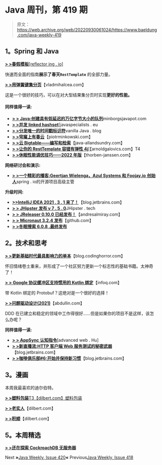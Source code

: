 # Java 周刊，第 419 期

> 原文：<https://web.archive.org/web/20220930061024/https://www.baeldung.com/java-weekly-419>

## 1。Spring 和 Java

[**> >春假模板**[reflector ing . io]](https://web.archive.org/web/20220622154541/https://reflectoring.io/spring-resttemplate/)

快速而全面的指南**展示了春天`RestTemplate`** 的全部力量。

[**> >用弹簧键集分页**](https://web.archive.org/web/20220622154541/https://vladmihalcea.com/keyset-pagination-spring/)【vladmihalcea.com】

这是一个很好的技巧，可以在对大型结果集分页时实现**更好的性能。**

#### 同样值得一读:

*   [**> > Java:创建具有低延迟的万亿字节大小的队列**](https://web.archive.org/web/20220622154541/https://minborgsjavapot.blogspot.com/2021/12/java-creating-terabyte-sized-queues_30.html)minborgsjavapot.com
*   **[> >并发 linked hashset](https://web.archive.org/web/20220622154541/https://www.javaspecialists.eu/archive/Issue296-Concurrent-LinkedHashSet.html)**[javaspecialists . eu
*   [**> >分发唯一的时间戳标识符**](https://web.archive.org/web/20220622154541/http://blog.vanillajava.blog/2022/01/distributed-unique-time-stamp.html)vanilla Java . blog
*   **[> >穹窿上有春云](https://web.archive.org/web/20220622154541/https://piotrminkowski.com/2021/12/30/vault-on-kubernetes-with-spring-cloud/)**【piotrminkowski.com】
*   [**> >云 Bigtable——编写和检索**](https://web.archive.org/web/20220622154541/http://www.java-allandsundry.com/2021/12/cloud-bigtable-write-and-retrieval.html)【java-allandsundry.com】
*   [**> >让你的 RestTemplate 容错有弹性 4j**](https://web.archive.org/web/20220622154541/https://arnoldgalovics.com/resilience4j-resttemplate/)[【arnoldgalovics.com】T4
*   **[> >休眠性能调优技巧——2022 年版](https://web.archive.org/web/20220622154541/https://thorben-janssen.com/tips-to-boost-your-hibernate-performance/)**【thorben-janssen.com】

**网络研讨会和演示:**

*   [**> >一个精彩的播客:Geertjan Wielenga，Azul Systems 和 Foojay.io** **创始人**](https://web.archive.org/web/20220622154541/https://spring.io/blog/2021/12/30/a-bootiful-podcast-geertjan-wielenga-senior-director-of-opensource-projects-at-azul-systems-and-foojay-io-founder)spring . io的开源项目高级主管

**升级时间:**

*   [**>>IntelliJ IDEA 2021 . 3 . 1 来了！**](https://web.archive.org/web/20220622154541/https://blog.jetbrains.com/idea/2021/12/intellij-idea-2021-3-1-is-here/)【blog.jetbrains.com】
*   [**> > JHipster 发布 v 7 . 5 . 0**](https://web.archive.org/web/20220622154541/https://www.jhipster.tech/2022/01/02/jhipster-release-7.5.0.html)JHipster . tech
*   [**> > JReleaser 0.10.0 已经发布！**](https://web.archive.org/web/20220622154541/https://andresalmiray.com/jreleaser-0-10-0-has-been-released/)【andresalmiray.com】
*   [**> > Micronaut 3.2.4 发布**](https://web.archive.org/web/20220622154541/https://github.com/micronaut-projects/micronaut-core/releases)【github.com】
*   [**> >冬眠搜索 6.0.8 .最终发布**](https://web.archive.org/web/20220622154541/https://in.relation.to/2022/01/05/hibernate-search-6-0-8-Final/)

## 2。技术和思考

[**> >更新基础时代最具影响力的单本**](https://web.archive.org/web/20220622154541/https://blog.codinghorror.com/updating-the-single-most-influential-book-of-the-basic-era/)【blog.codinghorror.com】

怀旧情绪卷土重来，并形成了一个社区努力更新一个标志性的基础书籍。太神奇了！

[**> > Google 协议缓冲区支持惯用的 Kotlin 绑定**](https://web.archive.org/web/20220622154541/https://www.infoq.com/news/2021/12/protocol-buffers-kotlin-dsl/)【infoq.com】

带 Kotlin 绑定的 Protobuf？这绝对是一个很好的选择！

[**> >问题驱动设计(2021)**](https://web.archive.org/web/20220622154541/https://abdullin.com/problem-driven-design/)【abdullin.com】

DDD 在已建立和稳定的领域中工作得很好……但是如果你的项目不是这样，该怎么办呢？

**同样值得一读:**

*   [**> > AppSync 认知指令**](https://web.archive.org/web/20220622154541/https://advancedweb.hu/appsync-cognito-directives/)[advanced web . Hu]
*   [**> >新直播流:HTTP 客户端 Web 服务测试的秘密武器**](https://web.archive.org/web/20220622154541/https://blog.jetbrains.com/idea/2021/12/new-live-stream-http-client-secret-weapon-for-web-service-testing/)【blog.jetbrains.com】
*   [**> >咖啡俱乐部#6:开始并保持新习惯**](https://web.archive.org/web/20220622154541/https://blog.jetbrains.com/idea/2021/12/the-coffee-club-6-starting-and-maintaining-new-habits/)【blog.jetbrains.com】

## 3。漫画

本周我最喜欢的迪尔伯特。

[**> >塑料包装**T3【dilbert.com】塑料包装](https://web.archive.org/web/20220622154541/https://dilbert.com/strip/2022-01-04)

[**> >老实人**](https://web.archive.org/web/20220622154541/https://dilbert.com/strip/2022-01-03)【dilbert.com】

[**> >积顺**](https://web.archive.org/web/20220622154541/https://dilbert.com/strip/2022-01-01)【dilbert.com】

## 5。本周精选

[**> >还在探索 CockroachDB 无服务器**](/web/20220622154541/https://www.baeldung.com/cockroach-serverless-419)

Next **»**[Java Weekly, Issue 420](/web/20220622154541/https://www.baeldung.com/java-weekly-420)**«** Previous[Java Weekly, Issue 418](/web/20220622154541/https://www.baeldung.com/java-weekly-418)